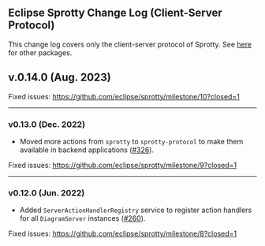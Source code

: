 ## Eclipse Sprotty Change Log (Client-Server Protocol)

This change log covers only the client-server protocol of Sprotty. See [here](https://github.com/eclipse-sprotty/sprotty/blob/master/CHANGELOG.md) for other packages.

## v.0.14.0 (Aug. 2023)

Fixed issues: https://github.com/eclipse/sprotty/milestone/10?closed=1

-----

### v0.13.0 (Dec. 2022)

 * Moved more actions from `sprotty` to `sprotty-protocol` to make them available in backend applications ([#326](https://github.com/eclipse/sprotty/pull/326)).

Fixed issues: https://github.com/eclipse/sprotty/milestone/9?closed=1

-----

### v0.12.0 (Jun. 2022)

 * Added `ServerActionHandlerRegistry` service to register action handlers for all `DiagramServer` instances ([#260](https://github.com/eclipse/sprotty/pull/260)).

Fixed issues: https://github.com/eclipse/sprotty/milestone/8?closed=1
